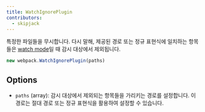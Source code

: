 ```yaml
---
title: WatchIgnorePlugin
contributors:
  - skipjack
---
```


특정한 파일들을 무시합니다. 다시 말해, 제공된 경로 또는 정규 표현식에 일치하는 항목들은 [watch mode](/configuration/watch)일 때 감시 대상에서 제외됩니다.

``` javascript
new webpack.WatchIgnorePlugin(paths)
```


## Options

- `paths` (array): 감시 대상에서 제외되는 항목들을 가리키는 경로를 설정합니다. 이 경로는 절대 경로 또는 정규 표현식을 활용하여 설정할 수 있습니다.